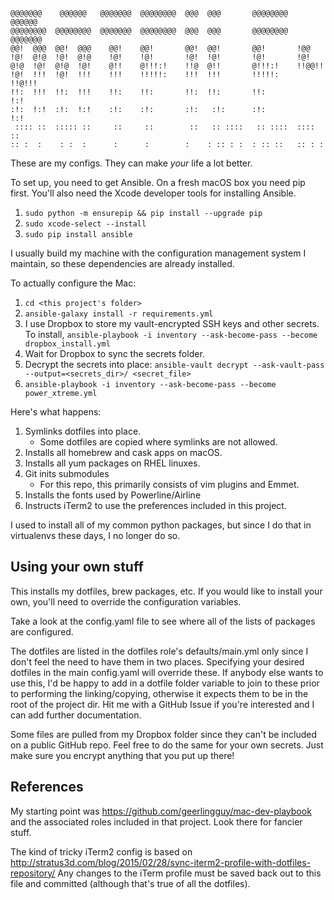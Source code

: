 ```
@@@@@@@    @@@@@@   @@@@@@@  @@@@@@@@  @@@  @@@       @@@@@@@@   @@@@@@   
@@@@@@@@  @@@@@@@@  @@@@@@@  @@@@@@@@  @@@  @@@       @@@@@@@@  @@@@@@@   
@@!  @@@  @@!  @@@    @@!    @@!       @@!  @@!       @@!       !@@       
!@!  @!@  !@!  @!@    !@!    !@!       !@!  !@!       !@!       !@!       
@!@  !@!  @!@  !@!    @!!    @!!!:!    !!@  @!!       @!!!:!    !!@@!!    
!@!  !!!  !@!  !!!    !!!    !!!!!:    !!!  !!!       !!!!!:     !!@!!!   
!!:  !!!  !!:  !!!    !!:    !!:       !!:  !!:       !!:            !:!  
:!:  !:!  :!:  !:!    :!:    :!:       :!:   :!:      :!:           !:!   
 :::: ::  ::::: ::     ::     ::        ::   :: ::::   :: ::::  :::: ::   
:: :  :    : :  :      :      :        :    : :: : :  : :: ::   :: : :    
```                                                                          

These are my configs. They can make *your* life a lot better.

To set up, you need to get Ansible. On a fresh macOS box you need pip first. You'll also need the Xcode developer tools for installing Ansible.
1. `sudo python -m ensurepip && pip install --upgrade pip`
1. `sudo xcode-select --install`
1. `sudo pip install ansible`

I usually build my machine with the configuration management system I maintain, so these dependencies are already installed.

To actually configure the Mac:
1. `cd <this project's folder>`
1. `ansible-galaxy install -r requirements.yml`
1. I use Dropbox to store my vault-encrypted SSH keys and other secrets. To install, `ansible-playbook -i inventory --ask-become-pass --become dropbox_install.yml`
1. Wait for Dropbox to sync the secrets folder.
1. Decrypt the secrets into place: `ansible-vault decrypt --ask-vault-pass --output=<secrets_dir>/ <secret_file>`
1. `ansible-playbook -i inventory --ask-become-pass --become power_xtreme.yml`

Here's what happens:
1. Symlinks dotfiles into place.
	- Some dotfiles are copied where symlinks are not allowed.
1. Installs all homebrew and cask apps on macOS.
1. Installs all yum packages on RHEL linuxes.
1. Git inits submodules
	- For this repo, this primarily consists of vim plugins and Emmet.
1. Installs the fonts used by Powerline/Airline
1. Instructs iTerm2 to use the preferences included in this project.

I used to install all of my common python packages, but since I do that in virtualenvs these days, I no longer do so.

## Using your own stuff
This installs my dotfiles, brew packages, etc. If you would like to install your own, you'll need to override the configuration variables.

Take a look at the config.yaml file to see where all of the lists of packages are configured.

The dotfiles are listed in the dotfiles role's defaults/main.yml only since I don't feel the need to have them in two places. Specifying your desired dotfiles in the main config.yaml will override these. If anybody else wants to use this, I'd be happy to add in a dotfile folder variable to join to these prior to performing the linking/copying, otherwise it expects them to be in the root of the project dir. Hit me with a GitHub Issue if you're interested and I can add further documentation.

Some files are pulled from my Dropbox folder since they can't be included on a public GitHub repo. Feel free to do the same for your own secrets. Just make sure you encrypt anything that you put up there!

## References
My starting point was https://github.com/geerlingguy/mac-dev-playbook and the associated roles included in that project. Look there for fancier stuff.

The kind of tricky iTerm2 config is based on http://stratus3d.com/blog/2015/02/28/sync-iterm2-profile-with-dotfiles-repository/
Any changes to the iTerm profile must be saved back out to this file and committed (although that's true of all the dotfiles).
